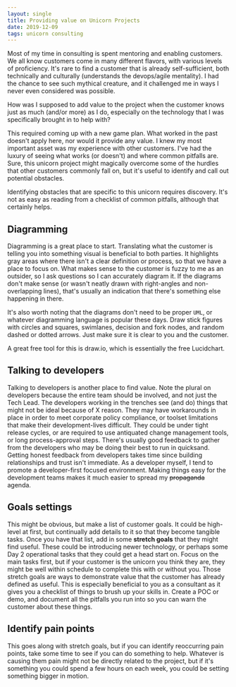 ```yaml
---
layout: single
title: Providing value on Unicorn Projects
date: 2019-12-09
tags: unicorn consulting
---
```


Most of my time in consulting is spent mentoring and enabling customers.  We all know customers come in many different flavors, with various levels of proficiency.  It's rare to find a customer that is already self-sufficient, both technically and culturally (understands the devops/agile mentality).  I had the chance to see such mythical creature, and it challenged me in ways I never even considered was possible.

How was I supposed to add value to the project when the customer knows just as much (and/or more) as I do, especially on the technology that I was specifically brought in to help with?

This required coming up with a new game plan.  What worked in the past doesn't apply here, nor would it provide any value.  I knew my most important asset was my experience with other customers.  I've had the luxury of seeing what works (or doesn't) and where common pitfalls are.  Sure, this unicorn project might magically overcome some of the hurdles that other customers commonly fall on, but it's useful to identify and call out potential obstacles.

Identifying obstacles that are specific to this unicorn requires discovery.  It's not as easy as reading from a checklist of common pitfalls, although that certainly helps.

## Diagramming
Diagramming is a great place to start.  Translating what the customer is telling you into something visual is beneficial to both parties.  It highlights gray areas where there isn't a clear definition or process, so that we have a place to focus on.  What makes sense to the customer is fuzzy to me as an outsider, so I ask questions so I can accurately diagram it.  If the diagrams don't make sense (or wasn't neatly drawn with right-angles and non-overlapping lines), that's usually an indication that there's something else happening in there.

It's also worth noting that the diagrams don't need to be proper `UML`, or whatever diagramming language is popular these days.  Draw stick figures with circles and squares, swimlanes, decision and fork nodes, and random dashed or dotted arrows.  Just make sure it is clear to you and the customer.

A great free tool for this is draw.io, which is essentially the free Lucidchart.

## Talking to developers
Talking to developers is another place to find value.  Note the plural on developers because the entire team should be involved, and not just the Tech Lead.  The developers working in the trenches see (and do) things that might not be ideal because of X reason.  They may have workarounds in place in order to meet corporate policy compliance, or toolset limitations that make their development-lives difficult.  They could be under tight release cycles, or are required to use antiquated change management tools, or long process-approval steps.  There's usually good feedback to gather from the developers who may be doing their best to run in quicksand.  Getting honest feedback from developers takes time since building relationships and trust isn't immediate.  As a developer myself, I tend to promote a developer-first focused environment.  Making things easy for the development teams makes it much easier to spread my ~~propaganda~~ agenda.


## Goals settings
This might be obvious, but make a list of customer goals.  It could be high-level at first, but continually add details to it so that they become tangible tasks.  Once you have that list, add in some **stretch goals** that they might find useful.  These could be introducing newer technology, or perhaps some Day 2 operational tasks that they could get a head start on.  Focus on the main tasks first, but if your customer is the unicorn you think they are, they might be well within schedule to complete this with or without you.  Those stretch goals are ways to demonstrate value that the customer has already defined as useful.  This is especially beneficial to you as a consultant as it gives you a checklist of things to brush up your skills in.  Create a POC or demo, and document all the pitfalls you run into so you can warn the customer about these things.


## Identify pain points
This goes along with stretch goals, but if you can identify reoccurring pain points, take some time to see if you can do something to help.  Whatever is causing them pain might not be directly related to the project, but if it's something you could spend a few hours on each week, you could be setting something bigger in motion.
